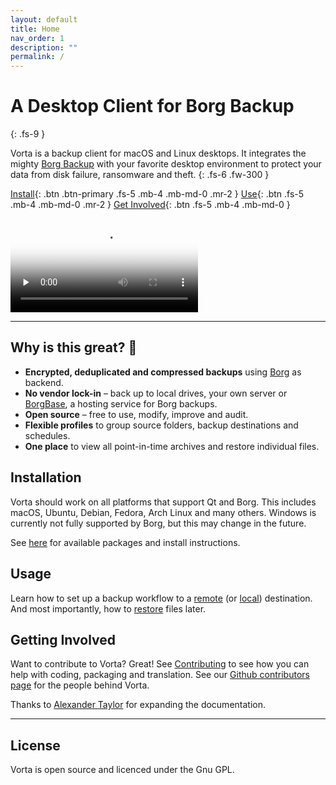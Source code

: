 ```yaml
---
layout: default
title: Home
nav_order: 1
description: ""
permalink: /
---
```


<!-- prettier-ignore-start -->
# A Desktop Client for Borg Backup
{: .fs-9 }

Vorta is a backup client for macOS and Linux desktops. It integrates the mighty [Borg Backup](https://borgbackup.readthedocs.io/en/stable/) with your favorite desktop environment to protect your data from disk failure, ransomware and theft.
{: .fs-6 .fw-300 }
<!-- prettier-ignore-end -->

[Install](install){: .btn .btn-primary .fs-5 .mb-4 .mb-md-0 .mr-2 } [Use](/usage){: .btn .fs-5 .mb-4 .mb-md-0 .mr-2 } [Get Involved](contributing){: .btn .fs-5 .mb-4 .mb-md-0 }

<video controls preload="none" src="/assets/images/vorta/vorta-0.9-1080.mp4" poster="/assets/images/vorta/vorta-0.9-preview.webp">
</video>

---

## Why is this great? 🤩

- **Encrypted, deduplicated and compressed backups** using [Borg](https://borgbackup.readthedocs.io) as backend.
- **No vendor lock-in** – back up to local drives, your own server or [BorgBase](https://www.borgbase.com), a hosting service for Borg backups.
- **Open source** – free to use, modify, improve and audit.
- **Flexible profiles** to group source folders, backup destinations and schedules.
- **One place** to view all point-in-time archives and restore individual files.

## Installation

Vorta should work on all platforms that support Qt and Borg. This includes macOS, Ubuntu, Debian, Fedora, Arch Linux and many others. Windows is currently not fully supported by Borg, but this may change in the future.

See [here](install) for available packages and install instructions.

## Usage

Learn how to set up a backup workflow to a [remote](usage/remote) (or [local](usage/local)) destination. And most importantly, how to [restore](usage/restore) files later.

## Getting Involved

Want to contribute to Vorta? Great! See [Contributing](contributing) to see how you can help with coding, packaging and translation. See our [Github contributors page](https://github.com/borgbase/vorta/blob/master/CONTRIBUTORS.md) for the people behind Vorta.

Thanks to [Alexander Taylor](https://github.com/meowmix3) for expanding the documentation.

---

## License

Vorta is open source and licenced under the Gnu GPL.
